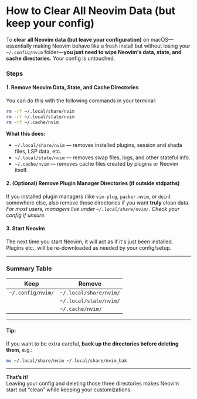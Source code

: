 # How to Clear All Neovim Data (but keep your config)

To **clear all Neovim data (but leave your configuration)** on macOS—essentially making Neovim behave like a fresh install but without losing your `~/.config/nvim` folder—**you just need to wipe Neovim's data, state, and cache directories.** Your config is untouched.

### **Steps**

#### **1. Remove Neovim Data, State, and Cache Directories**

You can do this with the following commands in your terminal:

```sh
rm -rf ~/.local/share/nvim
rm -rf ~/.local/state/nvim
rm -rf ~/.cache/nvim
```

**What this does:**
- `~/.local/share/nvim` — removes installed plugins, session and shada files, LSP data, etc.
- `~/.local/state/nvim` — removes swap files, logs, and other stateful info.
- `~/.cache/nvim` — removes cache files created by plugins or Neovim itself.

#### **2. (Optional) Remove Plugin Manager Directories (if outside stdpaths)**
If you installed plugin managers (like `vim-plug`, `packer.nvim`, or `dein`) somewhere else, also remove those directories if you want **truly** clean data.  
*For most users, managers live under `~/.local/share/nvim/`. Check your config if unsure.*

#### **3. Start Neovim**
The next time you start Neovim, it will act as if it's just been installed. Plugins etc., will be re-downloaded as needed by your config/setup.

---

### **Summary Table**

| Keep                | Remove                                 |
|---------------------|----------------------------------------|
| `~/.config/nvim/`   | `~/.local/share/nvim/`                 |
|                     | `~/.local/state/nvim/`                 |
|                     | `~/.cache/nvim/`                       |

---

#### **Tip:**  
If you want to be extra careful, **back up the directories before deleting them**, e.g.:
```sh
mv ~/.local/share/nvim ~/.local/share/nvim_bak
```

---

**That’s it!**  
Leaving your config and deleting those three directories makes Neovim start out “clean” while keeping your customizations.
